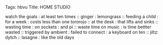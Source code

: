 Tags: hbvu
Title: HOME STUDIO
  
watch the goals : at least ten times :: ginger : lemongrass :: feeding a child : for a week : costs less than one tororojo :: at the desk : that lifts and sinks :: wasting time : on sockets : and pi :: waste time on music : is time bettter wasted :: triggered by ambient : failed to connect : a keyboard on ten :: jiltz: dytch :: lasagne : like the old days